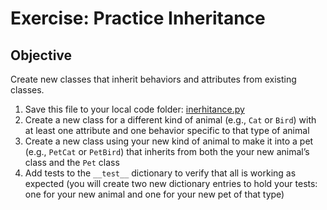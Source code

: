# Exercise: Practice Inheritance

## Objective

Create new classes that inherit behaviors and attributes from existing classes.

1. Save this file to your local code folder: [inerhitance.py](https://raw.githubusercontent.com/segdeha/pdxcodeguild/master/1.%20Python/solutions/inheritance.py?token=AAAQ0it1EFlRnKVZJgcX2EAF9P-0ZnZDks5XULdnwA%3D%3D)
1. Create a new class for a different kind of animal (e.g., `Cat` or `Bird`) with at least one attribute and one behavior specific to that type of animal
1. Create a new class using your new kind of animal to make it into a pet (e.g., `PetCat` or `PetBird`) that inherits from both the your new animal’s class and the `Pet` class
1. Add tests to the `__test__` dictionary to verify that all is working as expected (you will create two new dictionary entries to hold your tests: one for your new animal and one for your new pet of that type)
